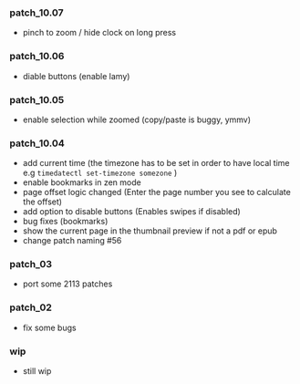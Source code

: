 ### patch_10.07
- pinch to zoom / hide clock on long press 

### patch_10.06
- diable buttons (enable lamy)
### patch_10.05
- enable selection while zoomed (copy/paste is buggy, ymmv)

### patch_10.04
- add current time (the timezone has to be set in order to have local time e.g `timedatectl set-timezone somezone` )
- enable bookmarks in zen mode
- page offset logic changed (Enter the page number you see to calculate the offset)
- add option to disable buttons (Enables swipes if disabled)
- bug fixes (bookmarks)
- show the current page in the thumbnail preview if not a pdf or epub
- change patch naming  #56

### patch_03
- port some 2113 patches
### patch_02
- fix some bugs

### wip
- still wip
